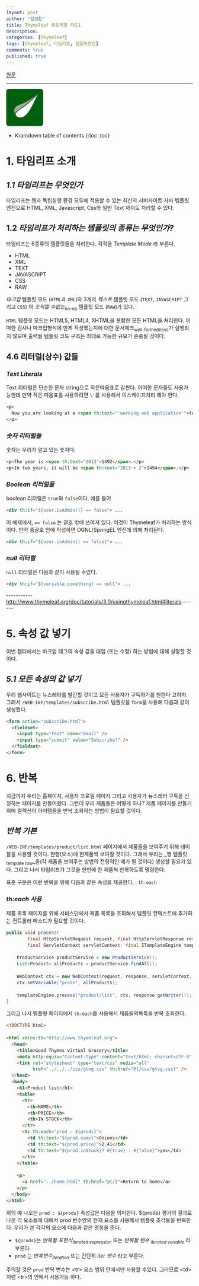 ```yaml
---
layout: post
author: "김성환"
title: Thymeleaf 튜토리얼 파트1
description: 
categories: [Thymeleaf]
tags: [thymeleaf, 타임리프, 템플릿엔진]
comments: true
published: true
---
```

[원문](http://www.thymeleaf.org/doc/tutorials/3.0/usingthymeleaf.html)
***

<img src="/assets/img/thymeleaf/thymeleaf.png" width="100" alt="Thymeleaf 로고">

* Kramdown table of contents
{:toc .toc}

# 1. 타임리프 소개
## _1.1 타임리프는 무엇인가_
타임리프는 웹과 독립실행 환경 모두에 적용할 수 있는 최신의 서버사이트 자바 템플릿 엔진으로 HTML, XML, Javascript, Css와 일반 Text 까지도 처리할 수 있다.

## 1.2 _타임리프가 처리하는 템플릿의 종류는 무엇인가?_
타임리프는 6종류의 템플릿들을 처리한다. 각각을 *Template Mode* 라 부른다.
* HTML
* XML
* TEXT
* JAVASCRIPT
* CSS
* RAW

_마크업_ 템플릿 모드 (`HTML`과 `XML`)와 3개의 _텍스트_ 템플릿 모드 (`TEXT`, `JAVASCRIPT` 그리고 `CSS`) 와 _조작할 수없는_<sub>no-op</sub> 템플릿 모드 (`RAW`)가 있다.

`HTML` 템플릿 모드는 HTML5, HTML4, XHTML을 포함한 모든 HTML을 처리한다. 어떠한 검사나 마크업형식에 만게 작성했는지에 대한 문서체크<sub>well-formedness</sub>가 실행되지 않으며 출력될 템플릿 코드 구조는 최대로 가능한 규모가 존중될 것이다.

## 4.6 리터럴(상수) 값들
### _Text Literals_

Text 리터럴은 단순한 문자 string으로 작은따옴표로 감싼다. 어떠한 문자들도 사용가능한데 만약 작은 따옴표를 사용하려면 `\'`를 사용해서 이스케이프처리 해야 한다.
~~~html
<p>
  Now you are looking at a <span th:text="'working web application'">template file</span>.
</p>
~~~
### _숫자 리터럴들_
숫자는 우리가 알고 있는 숫자다.
~~~html
<p>The year is <span th:text="2013">1492</span>.</p>
<p>In two years, it will be <span th:text="2013 + 2">1494</span>.</p>
~~~
### _Boolean 리터럴들_
boolean 리터럴은 `true`와 `false`이다. 예를 들어
```html
<div th:if="${user.isAdmin()} == false"> ...
```
이 예제에서, `== false` 는 괄호 밖에 쓰여져 있다. 이것이 Thymeleaf가 처리하는 방식이다. 만약 중괄호 안에 작성하면 OGNL/SpringEL 엔진에 의해 처리된다.
```html
<div th:if="${user.isAdmin() == false}"> ...
```
### _null 리터럴_
`null` 리터럴은 다음과 같이 사용될 수있다.
~~~html
<div th:if="${variable.something} == null"> ...
~~~
-----------<http://www.thymeleaf.org/doc/tutorials/3.0/usingthymeleaf.html#literals>-------


# 5. 속성 값 넣기
이번 챕터에서는 마크업 태그의 속성 값을 대입 (또는 수정) 하는 방법에 대해 설명할 것이다.

## _5.1 모든 속성의 값 넣기_
우리 웹사이트는 뉴스레터를 발간할 것이고 모든 사용자가 구독하기를 원한다 고하자. 그래서 `/WEB-INF/templates/subscribe.html` 템플릿을 `form`을 사용해 다음과 같이 생성했다.
~~~html
<form action="subscribe.html">
  <fieldset>
    <input type="text" name="email" />
    <input type="submit" value="Subscribe!" />
  </fieldset>
</form>
~~~

# 6. 반복
지금까지 우리는 홈페이지, 사용자 프로필 페이지 그리고 사용자가 뉴스레터 구독을 신청하는 페이지를 만들어왔다.  그런데 우리 제품들은 어떻게 하나? 제품 페이지를 만들기 위해 컬렉션의 아이템들을 반복 조회하는 방법이 필요할 것이다.

## _반복 기본_
`/WEB-INF/templates/product/list.html` 페이지에서 제품들을 보여주기 위해 테이블을 사용할 것이다. 한행(<tr>요소)에 한제품씩 보여질 것이다. 그래서 우리는 _행 템플릿<sub>template row</sub>_을(각 제품을  보여주는 방법의 전형적인 예가 될 것이다) 생성할 필요가 있다. 그리고 나서 타임리프가 그것을 한번에 한 제품씩 반복하도록 명령한다.

표준 구문은 이런 반복을 위해 다음과 같은 속성을 제공한다. : `th:each`

### _th:each 사용_
제품 목록 페이지를 위해 서비스단에서 제품 목록을 조회해서 템플릿 컨텍스트에 추가하는 컨트롤러 메소드가 필요할 것이다.
~~~java
public void process(
        final HttpServletRequest request, final HttpServletResponse response,
        final ServletContext servletContext, final ITemplateEngine templateEngine) throws Exception {

	ProductService productService = new ProductService();
    List<Product> allProducts = productService.findAll();
    
	WebContext ctx = new WebContext(request, response, servletContext, request.getLocale());
    ctx.setVariable("prods", allProducts);
    
	templateEngine.process("product/list", ctx, response.getWriter());
}
~~~
그리고 나서 템플릿 페이지에서 `th:each`를 사용해서 제품들의목록을 반복 조회한다.
~~~html
<!DOCTYPE html>

<html xmlns:th="http://www.thymeleaf.org">
  <head>
    <title>Good Thymes Virtual Grocery</title>
    <meta http-equiv="Content-Type" content="text/html; charset=UTF-8" />
    <link rel="stylesheet" type="text/css" media="all" 
          href="../../../css/gtvg.css" th:href="@{/css/gtvg.css}" />
  </head>
  <body>
    <h1>Product list</h1>
    <table>
      <tr>
        <th>NAME</th>
        <th>PRICE</th>
        <th>IN STOCK</th>
      </tr>
      <tr th:each="prod : ${prods}">
        <td th:text="${prod.name}">Onions</td>
        <td th:text="${prod.price}">2.41</td>
        <td th:text="${prod.inStock}? #{true} : #{false}">yes</td>
      </tr>
    </table>

    <p>
      <a href="../home.html" th:href="@{/}">Return to home</a>
    </p>
  </body>
</html>
~~~
위의 예 나오는 `prod : ${prods}` 속성값은 다음을 의미한다. ${prods} 평가의 결과로 나온 각 요소들에 대해서  prod 변수안의 현재 요소를 사용해서 템플릿 조각들을 반복한다. 우리가 본 각각의 요소에 다음과 같은 명칭을 준다.
* `${prods}`는 _반복될 표현식<sub>iterated expression</sub>_ 또는 _반복될 변수 <sub>iterated variable</sub>_ 라 부른다.
* `prod` 는 _반복변수<sub>iteration</sub>_ 또는 간단히 _iter 변수_ 라고 부른다.

주의할 것은 `prod` 반복 변수는 &lt;tr&gt; 요소 범위 안에서만 사용할 수있다. 그러므로 &lt;td&gt; 처럼 &lt;tr&gt;의 안에서  사용가능 하다. 